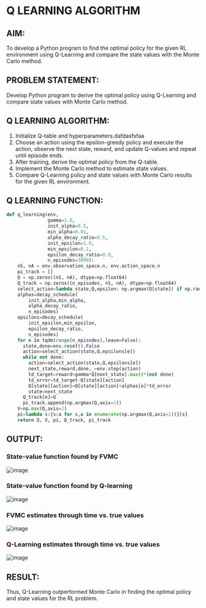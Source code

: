 # Q LEARNING ALGORITHM

## AIM:
To develop a Python program to find the optimal policy for the given RL environment using Q-Learning and compare the state values with the Monte Carlo method.

## PROBLEM STATEMENT:
Develop Python program to derive the optimal policy using Q-Learning and compare state values with Monte Carlo method.

## Q LEARNING ALGORITHM:
1. Initialize Q-table and hyperparameters.dafdasfsfaa
2. Choose an action using the epsilon-greedy policy and execute the action, observe the next state, reward, and update Q-values and repeat until episode ends.
3. After training, derive the optimal policy from the Q-table.
4. Implement the Monte Carlo method to estimate state values.
5. Compare Q-Learning policy and state values with Monte Carlo results for the given RL environment.

## Q LEARNING FUNCTION:
```python
def q_learning(env,
               gamma=1.0,
               init_alpha=0.5,
               min_alpha=0.01,
               alpha_decay_ratio=0.5,
               init_epsilon=1.0,
               min_epsilon=0.1,
               epsilon_decay_ratio=0.9,
               n_episodes=3000):
    nS, nA = env.observation_space.n, env.action_space.n
    pi_track = []
    Q = np.zeros((nS, nA), dtype=np.float64)
    Q_track = np.zeros((n_episodes, nS, nA), dtype=np.float64)
    select_action=lambda state,Q,epsilon: np.argmax(Q[state]) if np.random.random()>epsilon else np.random.randint(len(Q[state]))
    alphas=decay_schedule(
        init_alpha,min_alpha,
        alpha_decay_ratio,
        n_episodes)
    epsilons=decay_schedule(
        init_epsilon,min_epsilon,
        epsilon_decay_ratio,
        n_episodes)
    for e in tqdm(range(n_episodes),leave=False):
      state,done=env.reset(),False
      action=select_action(state,Q,epsilons[e])
      while not done:
        action=select_action(state,Q,epsilons[e])
        next_state,reward,done,_=env.step(action)
        td_target=reward+gamma*Q[next_state].max()*(not done)
        td_error=td_target-Q[state][action]
        Q[state][action]=Q[state][action]+alphas[e]*td_error
        state=next_state
      Q_track[e]=Q
      pi_track.append(np.argmax(Q,axis=1))
    V=np.max(Q,axis=1)
    pi=lambda s:{s:a for s,a in enumerate(np.argmax(Q,axis=1))}[s]
    return Q, V, pi, Q_track, pi_track
```

## OUTPUT:
### State-value function found by FVMC
![image](https://github.com/Fawziya20/q-learning/assets/75235022/6f862aab-909a-4344-8daa-97ae1de39427)


### State-value function found by Q-learning
![image](https://github.com/Fawziya20/q-learning/assets/75235022/5450c07c-3600-4f6d-9d32-7c1afb1a2ddc)

### FVMC estimates through time vs. true values
![image](https://github.com/Fawziya20/q-learning/assets/75235022/29d5eb28-9915-4601-84fb-4d432a1d4c3a)

### Q-Learning estimates through time vs. true values
![image](https://github.com/Fawziya20/q-learning/assets/75235022/43a18721-8dbc-4a06-ae87-ec61bea5eda1)

## RESULT:
Thus, Q-Learning outperformed Monte Carlo in finding the optimal policy and state values for the RL problem.
